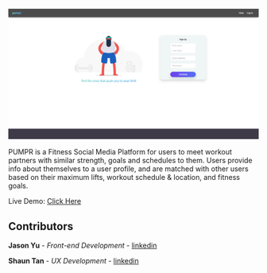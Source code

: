![pumpr](https://github.com/jasontech1998/pumpr-app/blob/master/public/landingPage.png)


PUMPR is a Fitness Social Media Platform for users to meet workout partners with similar strength, goals and schedules to them. Users provide info about themselves to a user profile, and are matched with other users based on their maximum lifts, workout schedule & location, and fitness goals.

Live Demo: [Click Here](https://pumpr.io/)

## Contributors
**Jason Yu** - *Front-end Development* - [linkedin](https://www.linkedin.com/in/jasonyu529/)

**Shaun Tan** - *UX Development* - [linkedin](https://www.linkedin.com/in/shaun-tan-0b1a5713a/)
